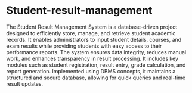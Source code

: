 # Student-result-management
The Student Result Management System is a database-driven project designed to efficiently store, manage, and retrieve student academic records. It enables administrators to input student details, courses, and exam results while providing students with easy access to their performance reports. The system ensures data integrity, reduces manual work, and enhances transparency in result processing. It includes key modules such as student registration, result entry, grade calculation, and report generation. Implemented using DBMS concepts, it maintains a structured and secure database, allowing for quick queries and real-time result updates.
